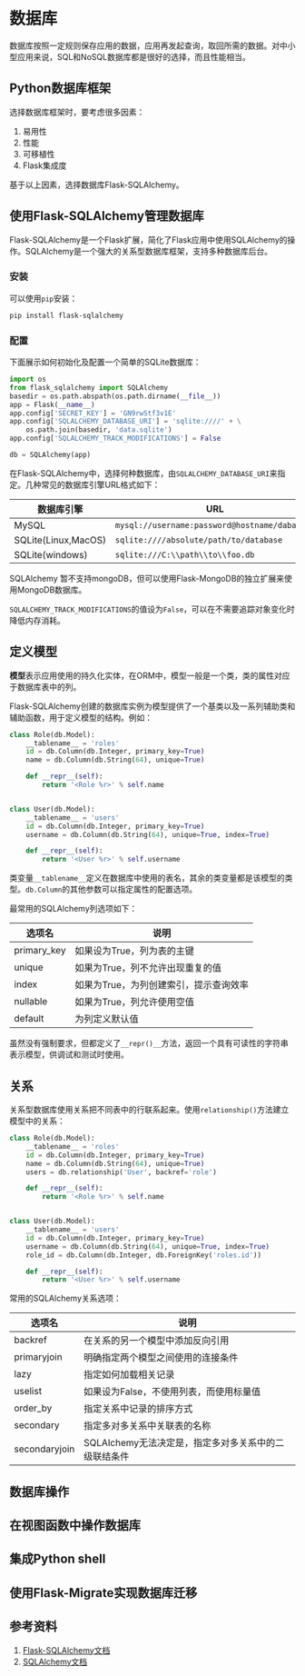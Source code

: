 # 数据库

数据库按照一定规则保存应用的数据，应用再发起查询，取回所需的数据。对中小型应用来说，SQL和NoSQL数据库都是很好的选择，而且性能相当。

## Python数据库框架

选择数据库框架时，要考虑很多因素：

1. 易用性
2. 性能
3. 可移植性
4. Flask集成度

基于以上因素，选择数据库Flask-SQLAlchemy。

## 使用Flask-SQLAlchemy管理数据库

Flask-SQLAlchemy是一个Flask扩展，简化了Flask应用中使用SQLAlchemy的操作。SQLAlchemy是一个强大的关系型数据库框架，支持多种数据库后台。

### 安装

可以使用`pip`安装：

```bash
pip install flask-sqlalchemy
```

### 配置

下面展示如何初始化及配置一个简单的SQLite数据库：

```python
import os
from flask_sqlalchemy import SQLAlchemy
basedir = os.path.abspath(os.path.dirname(__file__))
app = Flask(__name__)
app.config['SECRET_KEY'] = 'GN9rwStf3v1E'
app.config['SQLALCHEMY_DATABASE_URI'] = 'sqlite:////' + \
    os.path.join(basedir, 'data.sqlite')
app.config['SQLALCHEMY_TRACK_MODIFICATIONS'] = False

db = SQLAlchemy(app)
```

在Flask-SQLAlchemy中，选择何种数据库，由`SQLALCHEMY_DATABASE_URI`来指定。几种常见的数据库引擎URL格式如下：

|     数据库引擎      |                      URL                      |
| ------------------- | --------------------------------------------- |
| MySQL               | `mysql://username:password@hostname/dabatase` |
| SQLite(Linux,MacOS) | `sqlite:////absolute/path/to/database`        |
| SQLite(windows)     | `sqlite:///C:\\path\\to\\foo.db`              |

SQLAlchemy 暂不支持mongoDB，但可以使用Flask-MongoDB的独立扩展来使用MongoDB数据库。

`SQLALCHEMY_TRACK_MODIFICATIONS`的值设为`False`，可以在不需要追踪对象变化时降低内存消耗。

## 定义模型

**模型**表示应用使用的持久化实体，在ORM中，模型一般是一个类，类的属性对应于数据库表中的列。

Flask-SQLAlchemy创建的数据库实例为模型提供了一个基类以及一系列辅助类和辅助函数，用于定义模型的结构。例如：

```python
class Role(db.Model):
    __tablename__ = 'roles'
    id = db.Column(db.Integer, primary_key=True)
    name = db.Column(db.String(64), unique=True)

    def __repr__(self):
        return '<Role %r>' % self.name


class User(db.Model):
    __tablename__ = 'users'
    id = db.Column(db.Integer, primary_key=True)
    username = db.Column(db.String(64), unique=True, index=True)

    def __repr__(self):
        return '<User %r>' % self.username
```

类变量`__tablename__`定义在数据库中使用的表名，其余的类变量都是该模型的类型。`db.Column`的其他参数可以指定属性的配置选项。

最常用的SQLAlchemy列选项如下：

|   选项名    |                  说明                  |
| ----------- | -------------------------------------- |
| primary_key | 如果设为True，列为表的主键             |
| unique      | 如果为True，列不允许出现重复的值       |
| index       | 如果为True，为列创建索引，提示查询效率 |
| nullable    | 如果为True，列允许使用空值             |
| default     | 为列定义默认值                         |

虽然没有强制要求，但都定义了`__repr()__`方法，返回一个具有可读性的字符串表示模型，供调试和测试时使用。

## 关系

关系型数据库使用关系把不同表中的行联系起来。使用`relationship()`方法建立模型中的关系：

```python
class Role(db.Model):
    __tablename__ = 'roles'
    id = db.Column(db.Integer, primary_key=True)
    name = db.Column(db.String(64), unique=True)
    users = db.relationship('User', backref='role')

    def __repr__(self):
        return '<Role %r>' % self.name


class User(db.Model):
    __tablename__ = 'users'
    id = db.Column(db.Integer, primary_key=True)
    username = db.Column(db.String(64), unique=True, index=True)
    role_id = db.Column(db.Integer, db.ForeignKey('roles.id'))

    def __repr__(self):
        return '<User %r>' % self.username
```

常用的SQLAlchemy关系选项：

|    选项名     |                         说明                         |
| ------------- | ---------------------------------------------------- |
| backref       | 在关系的另一个模型中添加反向引用                     |
| primaryjoin   | 明确指定两个模型之间使用的连接条件                   |
| lazy          | 指定如何加载相关记录                                 |
| uselist       | 如果设为False，不使用列表，而使用标量值              |
| order_by      | 指定关系中记录的排序方式                             |
| secondary     | 指定多对多关系中关联表的名称                         |
| secondaryjoin | SQLAlchemy无法决定是，指定多对多关系中的二级联结条件 |

## 数据库操作

## 在视图函数中操作数据库

## 集成Python shell

## 使用Flask-Migrate实现数据库迁移

## 参考资料

1. [Flask-SQLAlchemy文档](http://www.pythondoc.com/flask-sqlalchemy/)
1. [SQLAlchemy文档](https://docs.sqlalchemy.org/en/latest/)
